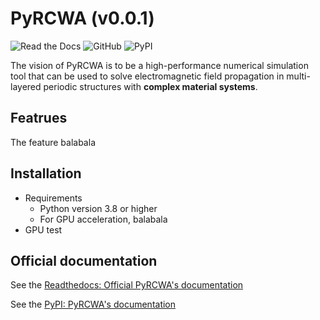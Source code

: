# PyRCWA (v0.0.1)
![Read the Docs](https://img.shields.io/readthedocs/pyrcwa)
![GitHub](https://img.shields.io/github/license/vitamingcheng/PyRCWA)
![PyPI](https://img.shields.io/pypi/v/PyRCWA)


The vision of PyRCWA is to be a high-performance numerical simulation tool that can be used to solve electromagnetic field propagation in multi-layered periodic structures with **complex material systems**.

## Featrues
The feature balabala

## Installation

- Requirements
  - Python version 3.8 or higher
  - For GPU acceleration, balabala
- GPU test

## Official documentation
See the [Readthedocs: Official PyRCWA's documentation](https://pyrcwa.readthedocs.io/en/latest/ "official PyRCWA's documentation")

See the [PyPI: PyRCWA's documentation](https://pypi.org/project/PyRCWA/ "pyPI: PyRCWA's documentation")

